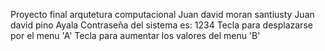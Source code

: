 Proyecto final arqutetura computacional
Juan david moran santiusty
Juan david pino Ayala
Contraseña del sistema es: 1234
Tecla para desplazarse por el menu 'A'
Tecla para aumentar los valores del menu 'B'
